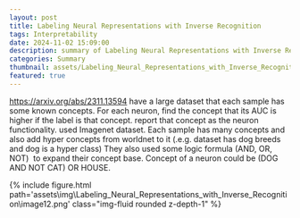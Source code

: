 ```yaml
---
layout: post
title: Labeling Neural Representations with Inverse Recognition
tags: Interpretability
date: 2024-11-02 15:09:00
description: summary of Labeling Neural Representations with Inverse Recognition
categories: Summary
thumbnail: assets/Labeling_Neural_Representations_with_Inverse_Recognition/image12.png
featured: true
---
```

https://arxiv.org/abs/2311.13594
have a large dataset that each sample has some known concepts. For each neuron, find the concept that its AUC is higher if the label is that concept. report that concept as the neuron functionality. 
used Imagenet dataset. Each sample has many concepts and also add hyper concepts from worldnet to it (.e.g. dataset has dog breeds and dog is a hyper class)
They also used some logic formula (AND, OR, NOT)  to expand their concept base. Concept of a neuron could be (DOG AND NOT CAT) OR HOUSE. 
<div class="row">
        <div class="col-sm mt-3 mt-md-0">
            {% include figure.html path='assets\img\Labeling_Neural_Representations_with_Inverse_Recognition\image12.png' class="img-fluid rounded z-depth-1" %}
        </div>
    </div>
